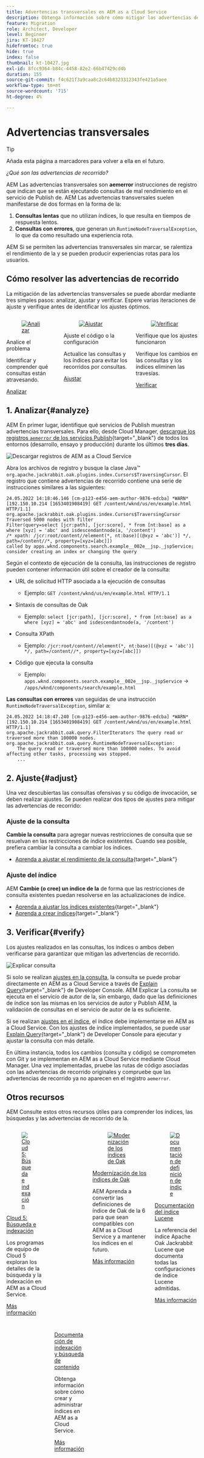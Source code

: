 ```yaml
---
title: Advertencias transversales en AEM as a Cloud Service
description: Obtenga información sobre cómo mitigar las advertencias de recorrido en AEM as a Cloud Service.
feature: Migration
role: Architect, Developer
level: Beginner
jira: KT-10427
hidefromtoc: true
hide: true
index: false
thumbnail: kt-10427.jpg
exl-id: 8fcc9364-b84c-4458-82e2-66b47429cd4b
duration: 155
source-git-commit: f4c621f3a9caa8c2c64b8323312343fe421a5aee
workflow-type: tm+mt
source-wordcount: '715'
ht-degree: 4%

---
```


# Advertencias transversales

>[!TIP]
>Añada esta página a marcadores para volver a ella en el futuro.

_¿Qué son las advertencias de recorrido?_

AEM Las advertencias transversales son __aemerror__ instrucciones de registro que indican que se están ejecutando consultas de mal rendimiento en el servicio de Publish de. AEM Las advertencias transversales suelen manifestarse de dos formas en la forma de la:

1. __Consultas lentas__ que no utilizan índices, lo que resulta en tiempos de respuesta lentos.
1. __Consultas con errores__, que generan un `RuntimeNodeTraversalException`, lo que da como resultado una experiencia rota.

AEM Si se permiten las advertencias transversales sin marcar, se ralentiza el rendimiento de la y se pueden producir experiencias rotas para los usuarios.

## Cómo resolver las advertencias de recorrido

La mitigación de las advertencias transversales se puede abordar mediante tres simples pasos: analizar, ajustar y verificar. Espere varias iteraciones de ajuste y verifique antes de identificar los ajustes óptimos.

<div class="columns is-multiline">

<!-- Analyze -->
<div class="column is-half-tablet is-half-desktop is-one-third-widescreen" aria-label="Analyze" tabindex="0">
   <div class="x-card">
       <div class="card-image">
           <figure class="image is-16by9">
               <a href="#analyze" title="Analizar" tabindex="-1">
                   <img class="is-bordered-r-small" src="./assets/traversals/1-analyze.png" alt="Analizar">
               </a>
           </figure>
       </div>
       <div class="card-content is-padded-small">
           <div class="content">
                <p class="headline is-size-5 has-text-weight-bold">Analice el problema</p>
               <p class="is-size-6">Identificar y comprender qué consultas están atravesando.</p>
               <a href="#analyze" class="spectrum-Button spectrum-Button--outline spectrum-Button--primary spectrum-Button--sizeM">
                   <span class="spectrum-Button-label has-no-wrap has-text-weight-bold">Analizar</span>
               </a>
           </div>
       </div>
   </div>
</div>

<!-- Adjust -->
<div class="column is-half-tablet is-half-desktop is-one-third-widescreen" aria-label="Adjust" tabindex="0">
   <div class="x-card">
       <div class="card-image">
           <figure class="image is-16by9">
               <a href="#adjust" title="Ajustar" tabindex="-1">
                   <img class="is-bordered-r-small" src="./assets/traversals/2-adjust.png" alt="Ajustar">
               </a>
           </figure>
       </div>
       <div class="card-content is-padded-small">
           <div class="content">
                <p class="headline is-size-5 has-text-weight-bold">Ajuste el código o la configuración</p>
               <p class="is-size-6">Actualice las consultas y los índices para evitar los recorridos por consultas.</p>
               <a href="#adjust" class="spectrum-Button spectrum-Button--outline spectrum-Button--primary spectrum-Button--sizeM">
                   <span class="spectrum-Button-label has-no-wrap has-text-weight-bold">Ajustar</span>
               </a>
           </div>
       </div>
   </div>
</div>

<!-- Verify -->
<div class="column is-half-tablet is-half-desktop is-one-third-widescreen" aria-label="Verify" tabindex="0">
   <div class="x-card">
       <div class="card-image">
           <figure class="image is-16by9">
               <a href="#verify" title="Verificar" tabindex="-1">
                   <img class="is-bordered-r-small" src="./assets/traversals/3-verify.png" alt="Verificar">
               </a>
           </figure>
       </div>
       <div class="card-content is-padded-small">
           <div class="content">
                <p class="headline is-size-5 has-text-weight-bold">Verifique que los ajustes funcionaron</p>                       
               <p class="is-size-6">Verifique los cambios en las consultas y los índices eliminen las travesías.</p>
               <a href="#verify" class="spectrum-Button spectrum-Button--outline spectrum-Button--primary spectrum-Button--sizeM">
                   <span class="spectrum-Button-label has-no-wrap has-text-weight-bold">Verificar</span>
               </a>
           </div>
       </div>
   </div>
</div>

</div>

## 1. Analizar{#analyze}

AEM En primer lugar, identifique qué servicios de Publish muestran advertencias transversales. Para ello, desde Cloud Manager, [descargue los registros `aemerror` de los servicios Publish](https://experienceleague.adobe.com/docs/experience-manager-learn/cloud-service/debugging/debugging-aem-as-a-cloud-service/logs.html#cloud-manager){target="_blank"} de todos los entornos (desarrollo, ensayo y producción) durante los últimos __tres días__.

![Descargar registros de AEM as a Cloud Service](./assets/traversals/download-logs.jpg)

Abra los archivos de registro y busque la clase Java™ `org.apache.jackrabbit.oak.plugins.index.Cursors$TraversingCursor`. El registro que contiene advertencias de recorrido contiene una serie de instrucciones similares a las siguientes:

```log
24.05.2022 14:18:46.146 [cm-p123-e456-aem-author-9876-edcba] *WARN* [192.150.10.214 [1653401908419] GET /content/wknd/us/en/example.html HTTP/1.1] 
org.apache.jackrabbit.oak.plugins.index.Cursors$TraversingCursor Traversed 5000 nodes with filter 
Filter(query=select [jcr:path], [jcr:score], * from [nt:base] as a where [xyz] = 'abc' and isdescendantnode(a, '/content') 
/* xpath: /jcr:root/content//element(*, nt:base)[(@xyz = 'abc')] */, path=/content//*, property=[xyz=[abc]]) 
called by apps.wknd.components.search.example__002e__jsp._jspService; 
consider creating an index or changing the query
```

Según el contexto de ejecución de la consulta, las instrucciones de registro pueden contener información útil sobre el creador de la consulta:

+ URL de solicitud HTTP asociada a la ejecución de consultas

   + Ejemplo: `GET /content/wknd/us/en/example.html HTTP/1.1`

+ Sintaxis de consultas de Oak

   + Ejemplo: `select [jcr:path], [jcr:score], * from [nt:base] as a where [xyz] = 'abc' and isdescendantnode(a, '/content')`

+ Consulta XPath

   + Ejemplo: `/jcr:root/content//element(*, nt:base)[(@xyz = 'abc')] */, path=/content//*, property=[xyz=[abc]])`

+ Código que ejecuta la consulta

   + Ejemplo: `apps.wknd.components.search.example__002e__jsp._jspService` → `/apps/wknd/components/search/example.html`

__Las consultas con errores__ van seguidas de una instrucción `RuntimeNodeTraversalException`, similar a:

```log
24.05.2022 14:18:47.240 [cm-p123-e456-aem-author-9876-edcba] *WARN* [192.150.10.214 [1653401908419] GET /content/wknd/us/en/example.html HTTP/1.1] 
org.apache.jackrabbit.oak.query.FilterIterators The query read or traversed more than 100000 nodes.
org.apache.jackrabbit.oak.query.RuntimeNodeTraversalException: 
    The query read or traversed more than 100000 nodes. To avoid affecting other tasks, processing was stopped.
    ...
```

## 2. Ajuste{#adjust}

Una vez descubiertas las consultas ofensivas y su código de invocación, se deben realizar ajustes. Se pueden realizar dos tipos de ajustes para mitigar las advertencias de recorrido:

### Ajuste de la consulta

__Cambie la consulta__ para agregar nuevas restricciones de consulta que se resuelvan en las restricciones de índice existentes. Cuando sea posible, prefiera cambiar la consulta a cambiar los índices.

+ [Aprenda a ajustar el rendimiento de la consulta](https://experienceleague.adobe.com/docs/experience-manager-65/developing/bestpractices/troubleshooting-slow-queries.html#query-performance-tuning){target="_blank"}

### Ajuste del índice

AEM __Cambie (o cree) un índice de la__ de forma que las restricciones de consulta existentes puedan resolverse en las actualizaciones de índice.

+ [Aprenda a ajustar los índices existentes](https://experienceleague.adobe.com/docs/experience-manager-65/developing/bestpractices/troubleshooting-slow-queries.html#query-performance-tuning){target="_blank"}
+ [Aprenda a crear índices](https://experienceleague.adobe.com/docs/experience-manager-65/developing/bestpractices/troubleshooting-slow-queries.html#create-a-new-index){target="_blank"}

## 3. Verificar{#verify}

Los ajustes realizados en las consultas, los índices o ambos deben verificarse para garantizar que mitigan las advertencias de recorrido.

![Explicar consulta](./assets/traversals/verify.gif)

Si solo se realizan [ajustes en la consulta](#adjust-the-query), la consulta se puede probar directamente en AEM as a Cloud Service a través de [Explain Query](https://experienceleague.adobe.com/docs/experience-manager-learn/cloud-service/debugging/debugging-aem-as-a-cloud-service/developer-console.html?lang=es#queries){target="_blank"} de Developer Console. AEM Explicar La consulta se ejecuta en el servicio de autor de la, sin embargo, dado que las definiciones de índice son las mismas en los servicios de autor y Publish AEM, la validación de consultas en el servicio de autor de la es suficiente.

Si se realizan [ajustes en el índice](#adjust-the-index), el índice debe implementarse en AEM as a Cloud Service. Con los ajustes de índice implementados, se puede usar [Explain Query](https://experienceleague.adobe.com/docs/experience-manager-learn/cloud-service/debugging/debugging-aem-as-a-cloud-service/developer-console.html?lang=es#queries){target="_blank"} de Developer Console para ejecutar y ajustar la consulta con más detalle.

En última instancia, todos los cambios (consulta y código) se comprometen con Git y se implementan en AEM as a Cloud Service mediante Cloud Manager. Una vez implementadas, pruebe las rutas de código asociadas con las advertencias de recorrido originales y compruebe que las advertencias de recorrido ya no aparecen en el registro `aemerror`.

## Otros recursos

AEM Consulte estos otros recursos útiles para comprender los índices, las búsquedas y las advertencias de recorrido de la.

<div class="columns is-multiline">

<!-- Cloud 5 - Search &amp; Indexing -->
<div class="column is-half-tablet is-half-desktop is-one-third-widescreen" aria-label="Cloud 5 - Search &amp; Indexing" tabindex="0">
   <div class="card">
       <div class="card-image">
           <figure class="image is-16by9">
               <a href="https://experienceleague.adobe.com/docs/experience-manager-learn/cloud-service/expert-resources/cloud-5/cloud5-aem-search-and-indexing.html" title="Cloud 5: Búsqueda e indexación" tabindex="-1"><img class="is-bordered-r-small" src="../../../expert-resources/cloud-5/imgs/009-thumb.png" alt="Cloud 5: Búsqueda e indexación"></a>
           </figure>
       </div>
       <div class="card-content is-padded-small">
           <div class="content">
               <p class="headline is-size-6 has-text-weight-bold"><a href="https://experienceleague.adobe.com/docs/experience-manager-learn/cloud-service/expert-resources/cloud-5/cloud5-aem-search-and-indexing.html" title="Cloud 5: Búsqueda e indexación">Cloud 5: Búsqueda e indexación</a></p>
               <p class="is-size-6">Los programas de equipo de Cloud 5 exploran los detalles de la búsqueda y la indexación en AEM as a Cloud Service.</p>
               <a href="https://experienceleague.adobe.com/docs/experience-manager-learn/cloud-service/expert-resources/cloud-5/cloud5-aem-search-and-indexing.html" class="spectrum-Button spectrum-Button--outline spectrum-Button--primary spectrum-Button--sizeM">
                   <span class="spectrum-Button-label has-no-wrap has-text-weight-bold">Más información</span>
               </a>
           </div>
       </div>
   </div>
</div>

<!-- Content Search and Indexing -->
<div class="column is-half-tablet is-half-desktop is-one-third-widescreen" aria-label="Content Search and Indexing
" tabindex="0">
   <div class="card">
       <div class="card-image">
           <figure class="image is-16by9">
               <a href="https://experienceleague.adobe.com/docs/experience-manager-cloud-service/content/operations/indexing.html?lang=es" title="Búsqueda de contenido e indexación" tabindex="-1">
                   <img class="is-bordered-r-small" src="./assets/traversals/resources--docs.png" alt="Búsqueda de contenido e indexación">
               </a>
           </figure>
       </div>
       <div class="card-content is-padded-small">
           <div class="content">
               <p class="headline is-size-6 has-text-weight-bold"><a href="https://experienceleague.adobe.com/docs/experience-manager-cloud-service/content/operations/indexing.html?lang=es" title="Búsqueda de contenido e indexación">Documentación de indexación y búsqueda de contenido</a></p>
               <p class="is-size-6">Obtenga información sobre cómo crear y administrar índices en AEM as a Cloud Service.</p>
               <a href="https://experienceleague.adobe.com/docs/experience-manager-cloud-service/content/operations/indexing.html?lang=es" class="spectrum-Button spectrum-Button--outline spectrum-Button--primary spectrum-Button--sizeM">
                   <span class="spectrum-Button-label has-no-wrap has-text-weight-bold">Más información</span>
               </a>
           </div>
       </div>
   </div>
</div>

<!-- Modernizing your Oak indexes -->
<div class="column is-half-tablet is-half-desktop is-one-third-widescreen" aria-label="Modernizing your Oak indexes" tabindex="0">
   <div class="card">
       <div class="card-image">
           <figure class="image is-16by9">
               <a href="https://experienceleague.adobe.com/docs/experience-manager-learn/cloud-service/migration/moving-to-aem-as-a-cloud-service/search-and-indexing.html" title="Modernización de los índices de Oak" tabindex="-1">
                   <img class="is-bordered-r-small" src="./assets/traversals/resources--aem-experts-series.png" alt="Modernización de los índices de Oak">
               </a>
           </figure>
       </div>
       <div class="card-content is-padded-small">
           <div class="content">
               <p class="headline is-size-6 has-text-weight-bold"><a href="https://experienceleague.adobe.com/docs/experience-manager-learn/cloud-service/migration/moving-to-aem-as-a-cloud-service/search-and-indexing.html" title="Modernización de los índices de Oak">Modernización de los índices de Oak</a></p>
               <p class="is-size-6">AEM Aprenda a convertir las definiciones de índice de Oak de la 6 para que sean compatibles con AEM as a Cloud Service y a mantener los índices en el futuro.</p>
               <a href="https://experienceleague.adobe.com/docs/experience-manager-learn/cloud-service/migration/moving-to-aem-as-a-cloud-service/search-and-indexing.html" class="spectrum-Button spectrum-Button--outline spectrum-Button--primary spectrum-Button--sizeM">
                   <span class="spectrum-Button-label has-no-wrap has-text-weight-bold">Más información</span>
               </a>
           </div>
       </div>
   </div>
</div>

<!-- Index definition documentation -->
<div class="column is-half-tablet is-half-desktop is-one-third-widescreen" aria-label="Index definition documentation" tabindex="0">
   <div class="card">
       <div class="card-image">
           <figure class="image is-16by9">
               <a href="https://jackrabbit.apache.org/oak/docs/query/lucene.html" title="Documentación de definición de índice" tabindex="-1">
                   <img class="is-bordered-r-small" src="./assets/traversals/resources--oak-docs.png" alt="Documentación de definición de índice">
               </a>
           </figure>
       </div>
       <div class="card-content is-padded-small">
           <div class="content">
               <p class="headline is-size-6 has-text-weight-bold"><a href="https://jackrabbit.apache.org/oak/docs/query/lucene.html" title="Documentación de definición de índice">Documentación del índice Lucene</a></p>
               <p class="has-ellipsis is-size-6">La referencia del índice Apache Oak Jackrabbit Lucene que documenta todas las configuraciones de índice Lucene admitidas.</p>
               <a href="https://jackrabbit.apache.org/oak/docs/query/lucene.html" class="spectrum-Button spectrum-Button--outline spectrum-Button--primary spectrum-Button--sizeM">
                   <span class="spectrum-Button-label has-no-wrap has-text-weight-bold">Más información</span>
               </a>
           </div>
       </div>
   </div>
</div>

</div>
